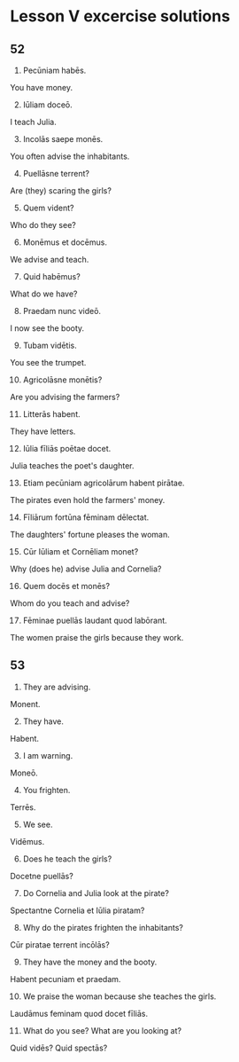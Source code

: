 # Lesson V excercise solutions

## 52

1. Pecūniam habēs.

You have money.

2. Iūliam doceō.

I teach Julia.

3. Incolās saepe monēs.

You often advise the inhabitants.

4. Puellāsne terrent?

Are (they) scaring the girls?

5. Quem vident?

Who do they see?

6. Monēmus et docēmus.

We advise and teach.

7. Quid habēmus?

What do we have?

8. Praedam nunc videō.

I now see the booty.

9. Tubam vidētis.

You see the trumpet.

10. Agricolāsne monētis?

Are you advising the farmers?

11. Litterās habent.

They have letters.

12. Iūlia fīliās poētae docet.

Julia teaches the poet's daughter.

13. Etiam pecūniam agricolārum habent pirātae.

The pirates even hold the farmers' money.

14. Fīliārum fortūna fēminam dēlectat.

The daughters' fortune pleases the woman.

15. Cūr Iūliam et Cornēliam monet?

Why (does he) advise Julia and Cornelia?

16. Quem docēs et monēs?

Whom do you teach and advise?

17. Fēminae puellās laudant quod labōrant.

The women praise the girls because they work.

## 53

1. They are advising.

Monent.

2. They have.

Habent.

3. I am warning.

Moneō.

4. You frighten.

Terrēs.

5. We see.

Vidēmus.

6. Does he teach the girls?

Docetne puellās?

7. Do Cornelia and Julia look at the pirate?

Spectantne Cornelia et Iūlia piratam?

8. Why do the pirates frighten the inhabitants?

Cūr piratae terrent incōlās?

9. They have the money and the booty.

Habent pecuniam et praedam.

10. We praise the woman because she teaches the girls.

Laudāmus feminam quod docet fīliās.

11. What do you see? What are you looking at?

Quid vidēs? Quid spectās?
